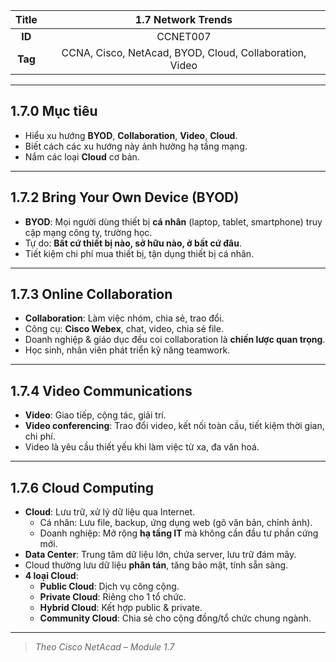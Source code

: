 | **Title** | 1.7 Network Trends |
|:---------:|:------------------:|
| **ID**    | CCNET007            |
| **Tag**   | CCNA, Cisco, NetAcad, BYOD, Cloud, Collaboration, Video |

---

## 1.7.0 Mục tiêu

- Hiểu xu hướng **BYOD**, **Collaboration**, **Video**, **Cloud**.
- Biết cách các xu hướng này ảnh hưởng hạ tầng mạng.
- Nắm các loại **Cloud** cơ bản.

---

## 1.7.2 Bring Your Own Device (BYOD)

- **BYOD**: Mọi người dùng thiết bị **cá nhân** (laptop, tablet, smartphone) truy cập mạng công ty, trường học.
- Tự do: **Bất cứ thiết bị nào, sở hữu nào, ở bất cứ đâu**.
- Tiết kiệm chi phí mua thiết bị, tận dụng thiết bị cá nhân.

---

## 1.7.3 Online Collaboration

- **Collaboration**: Làm việc nhóm, chia sẻ, trao đổi.
- Công cụ: **Cisco Webex**, chat, video, chia sẻ file.
- Doanh nghiệp & giáo dục đều coi collaboration là **chiến lược quan trọng**.
- Học sinh, nhân viên phát triển kỹ năng teamwork.

---

## 1.7.4 Video Communications

- **Video**: Giao tiếp, cộng tác, giải trí.
- **Video conferencing**: Trao đổi video, kết nối toàn cầu, tiết kiệm thời gian, chi phí.
- Video là yêu cầu thiết yếu khi làm việc từ xa, đa văn hoá.

---

## 1.7.6 Cloud Computing

- **Cloud**: Lưu trữ, xử lý dữ liệu qua Internet.
  - Cá nhân: Lưu file, backup, ứng dụng web (gõ văn bản, chỉnh ảnh).
  - Doanh nghiệp: Mở rộng **hạ tầng IT** mà không cần đầu tư phần cứng mới.
- **Data Center**: Trung tâm dữ liệu lớn, chứa server, lưu trữ đám mây.
- Cloud thường lưu dữ liệu **phân tán**, tăng bảo mật, tính sẵn sàng.
- **4 loại Cloud**:
  - **Public Cloud**: Dịch vụ công cộng.
  - **Private Cloud**: Riêng cho 1 tổ chức.
  - **Hybrid Cloud**: Kết hợp public & private.
  - **Community Cloud**: Chia sẻ cho cộng đồng/tổ chức chung ngành.


---

> *Theo Cisco NetAcad – Module 1.7*
